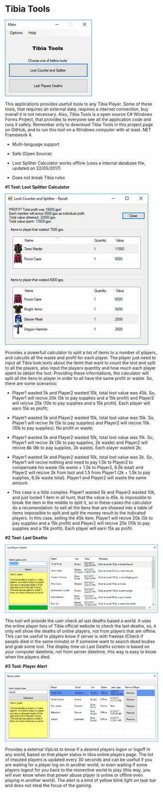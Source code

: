 # Tibia Tools

![Main Program Form Image](https://raw.githubusercontent.com/igorquintaes/TibiaTools/master/images/mainForm.png)

This applications provides usefull tools to any Tibia Player. Some of these tools, that requires an external data, requires a internet connection, buy overall it is not necessary. Also, Tibia Tools is a open source C# Windows Forms Project, that provides to everyone see all the application code and runs it safely. Remember only to download Tibia Tools in this project page on GitHub, and to run this tool on a Windows computer with at least .NET Framework 4.

- Multi-language support

- Safe (Open Source)

- Loot Splitter Calculator works offline (uses a internal database file, updated on 22/05/2017)

- Does not break Tibia rules

**#1 Tool: Loot Splitter Calculator**

![Loot Splitter Form Image](https://raw.githubusercontent.com/igorquintaes/TibiaTools/master/images/lootSplitterForm.png)

Provides a powerfull calculator to split a list of items to a number of players, and calculte all the waste and profit for each player. The player just need to input all Tibia look texts about the itemt that want to count the loot and split to all the players, also input the players quantity and how much each player spent to obtain the loot. Providing these informations, the calculator will split all the itens to player in order to all have the same profit or waste. So, there are some scenarios:

- Player1 wasted 5k and Player2 wasted 10k, total loot value was 45k. So, Player1 will recive 20k (5k to pay supplies and a 15k profit) and Player2 will reicive 25k (10k to pay supplies and a 15k profit). Each player will earn 15k as profit;

- Player1 wasted 5k and Player2 wasted 10k, total loot value was 15k. So, Player1 will recive 5k (5k to pay supplies) and Player2 will reicive 10k (10k to pay supplies). No profit or waste;

- Player1 wasted 5k and Player2 wasted 10k, total loot value was 11k. So, Player1 will recive 3k (3k to pay supplies, 2k waste) and Player2 will reicive 8k (8k to pay supplies, 2k waste). Each player wasted 2k;

- Player1 wasted 5k and Player2 wasted 10k, total loot value was 2k. So, Player1 will recive nothing and need to pay 1.5k to Player2 to compensate his waste (5k waste + 1.5k to Player2, 6.5k total) and Player2 will reicive 2k from loot and 1.5 from Player1 (2k + 1.5k to pay supplies, 6.5k waste total). Player1 and Player2 will waste the same amount.

- This case is a little complex: Player1 wasted 5k and Player2 wasted 10k, and just looted 1 item in all hunt, that the value is 45k. Is impossible to break the item in the middle to split it, so in these cases the calculator do a recomendation: to sell all the itens that are showed into a table of items impossible to split and split the money result to the indicated players. In this case, selling the 45k item, Player1 will recive 20k (5k to pay supplies and a 15k profit) and Player2 will reicive 25k (10k to pay supplies and a 15k profit). Each player will earn 15k as profit.

**#2 Tool: Last Deaths**

![Last Deaths Form Image](https://raw.githubusercontent.com/igorquintaes/TibiaTools/master/images/lastPlayersDeathsForm.png)

This tool will provide the user check all last deaths based a world. It uses the online player lists of Tibia official website to check the last deaths, so, it only will show the deaths of online players, not from players that are offline. This can be usefull to players know if server is with freezes (Check if people died in the same minute) or if someone want to search dead bodies and grab some loot.
The display time on Last Deaths screen is based on your computer datetime, not from server datetime, this way is easy to know when the players died.

**#3 Tool: Player Alert**

![Player Alert Form Image](https://raw.githubusercontent.com/igorquintaes/TibiaTools/master/images/playerAlertForm.png)

Provides a external VipList to know if a desired players logon or logoff in any world, based on that player status in tibia online players page. The list of imputed players is updated every 30 seconds and can be usefull if you are waiting for a player log on in another world, or even waiting if some players logout for you back to the resoective world to play (this way, you will ever know when that power abuse player is online or offline even playing in another world). The alert is a kind of yellow blink light on task bar and does not steal the focus of the gaming.
